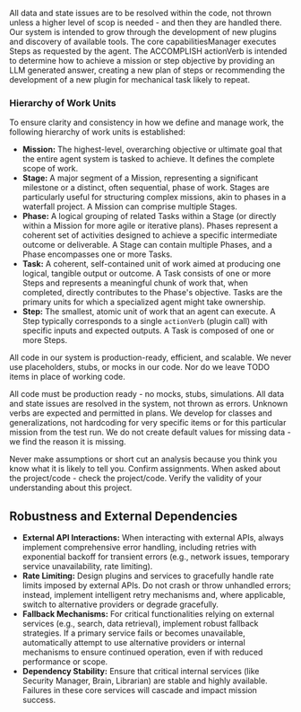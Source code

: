 All data and state issues are to be resolved within the code, not thrown unless a higher level of scop is needed - and then they are handled there.  Our system is intended to grow through the development of new plugins and discovery of available tools.  The core capabilitiesManager executes Steps as requested by the agent. The ACCOMPLISH actionVerb is intended to determine how to achieve a mission or step objective by providing an LLM generated answer, creating a new plan of steps or recommending the development of a new plugin for mechanical task likely to repeat.

### Hierarchy of Work Units

To ensure clarity and consistency in how we define and manage work, the following hierarchy of work units is established:

*   **Mission:** The highest-level, overarching objective or ultimate goal that the entire agent system is tasked to achieve. It defines the complete scope of work.
*   **Stage:** A major segment of a Mission, representing a significant milestone or a distinct, often sequential, phase of work. Stages are particularly useful for structuring complex missions, akin to phases in a waterfall project. A Mission can comprise multiple Stages.
*   **Phase:** A logical grouping of related Tasks within a Stage (or directly within a Mission for more agile or iterative plans). Phases represent a coherent set of activities designed to achieve a specific intermediate outcome or deliverable. A Stage can contain multiple Phases, and a Phase encompasses one or more Tasks.
*   **Task:** A coherent, self-contained unit of work aimed at producing one logical, tangible output or outcome. A Task consists of one or more Steps and represents a meaningful chunk of work that, when completed, directly contributes to the Phase's objective. Tasks are the primary units for which a specialized agent might take ownership.
*   **Step:** The smallest, atomic unit of work that an agent can execute. A Step typically corresponds to a single `actionVerb` (plugin call) with specific inputs and expected outputs. A Task is composed of one or more Steps.

All code in our system is production-ready, efficient, and scalable. We never use placeholders, stubs, or mocks in our code. Nor do we leave TODO items in place of working code.

All code must be production ready - no mocks, stubs, simulations. All data and state issues are resolved in the system, not thrown as errors. Unknown verbs are expected and permitted in plans. We develop for classes and generalizations, not hardcoding for very specific items or for this particular mission from the test run. We do not create default values for missing data - we find the reason it is missing.

Never make assumptions or short cut an analysis because you think you know what it is likely to tell you. Confirm assignments. When asked about the project/code - check the project/code. Verify the validity of your understanding about this project.

## Robustness and External Dependencies

- **External API Interactions:** When interacting with external APIs, always implement comprehensive error handling, including retries with exponential backoff for transient errors (e.g., network issues, temporary service unavailability, rate limiting).
- **Rate Limiting:** Design plugins and services to gracefully handle rate limits imposed by external APIs. Do not crash or throw unhandled errors; instead, implement intelligent retry mechanisms and, where applicable, switch to alternative providers or degrade gracefully.
- **Fallback Mechanisms:** For critical functionalities relying on external services (e.g., search, data retrieval), implement robust fallback strategies. If a primary service fails or becomes unavailable, automatically attempt to use alternative providers or internal mechanisms to ensure continued operation, even if with reduced performance or scope.
- **Dependency Stability:** Ensure that critical internal services (like Security Manager, Brain, Librarian) are stable and highly available. Failures in these core services will cascade and impact mission success.
